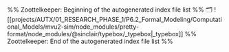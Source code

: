 %% Zoottelkeeper: Beginning of the autogenerated index file list  %%
🗂️ ![[projects/AUTX/01_RESEARCH_PHASE_1/P6.2_Formal_Modeling/Computational_Models/mvu2-sim/node_modules/pretty-format/node_modules/@sinclair/typebox/_typebox|_typebox]]
%% Zoottelkeeper: End of the autogenerated index file list  %%
